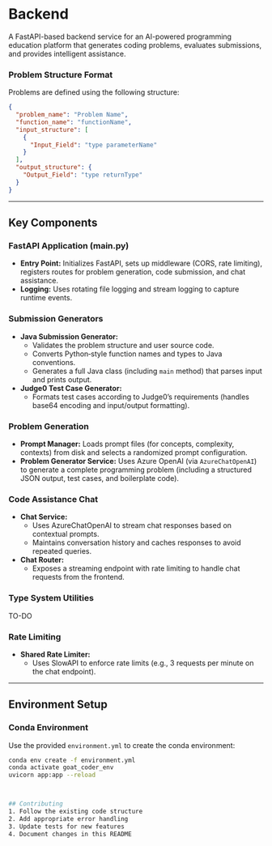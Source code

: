 # Backend

A FastAPI-based backend service for an AI-powered programming education platform that generates coding problems, evaluates submissions, and provides intelligent assistance.


### Problem Structure Format
Problems are defined using the following structure:
```json
{
  "problem_name": "Problem Name",
  "function_name": "functionName",
  "input_structure": [
    {
      "Input_Field": "type parameterName"
    }
  ],
  "output_structure": {
    "Output_Field": "type returnType"
  }
}
```


---

## Key Components

### FastAPI Application (main.py)
- **Entry Point:** Initializes FastAPI, sets up middleware (CORS, rate limiting), registers routes for problem generation, code submission, and chat assistance.
- **Logging:** Uses rotating file logging and stream logging to capture runtime events.

### Submission Generators
- **Java Submission Generator:**  
  - Validates the problem structure and user source code.
  - Converts Python‑style function names and types to Java conventions.
  - Generates a full Java class (including `main` method) that parses input and prints output.
- **Judge0 Test Case Generator:**  
  - Formats test cases according to Judge0’s requirements (handles base64 encoding and input/output formatting).

### Problem Generation
- **Prompt Manager:** Loads prompt files (for concepts, complexity, contexts) from disk and selects a randomized prompt configuration.
- **Problem Generator Service:** Uses Azure OpenAI (via `AzureChatOpenAI`) to generate a complete programming problem (including a structured JSON output, test cases, and boilerplate code).

### Code Assistance Chat
- **Chat Service:**  
  - Uses AzureChatOpenAI to stream chat responses based on contextual prompts.
  - Maintains conversation history and caches responses to avoid repeated queries.
- **Chat Router:**  
  - Exposes a streaming endpoint with rate limiting to handle chat requests from the frontend.

### Type System Utilities
TO-DO

### Rate Limiting
- **Shared Rate Limiter:**  
  - Uses SlowAPI to enforce rate limits (e.g., 3 requests per minute on the chat endpoint).

---

## Environment Setup

### Conda Environment
Use the provided `environment.yml` to create the conda environment:
```bash
conda env create -f environment.yml
conda activate goat_coder_env
uvicorn app:app --reload



## Contributing
1. Follow the existing code structure
2. Add appropriate error handling
3. Update tests for new features
4. Document changes in this README



